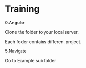 # Training


0.Angular

Clone the folder to your local server.

Each folder contains different project.




5.Navigate

Go to Example sub folder
